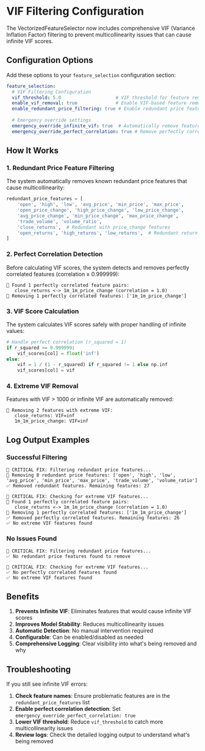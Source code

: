 # VIF Filtering Configuration

The VectorizedFeatureSelector now includes comprehensive VIF (Variance Inflation Factor) filtering to prevent multicollinearity issues that can cause infinite VIF scores.

## Configuration Options

Add these options to your `feature_selection` configuration section:

```yaml
feature_selection:
  # VIF Filtering Configuration
  vif_threshold: 5.0                    # VIF threshold for feature removal (default: 5.0)
  enable_vif_removal: true              # Enable VIF-based feature removal
  enable_redundant_price_filtering: true # Enable redundant price feature filtering
  
  # Emergency override settings
  emergency_override_infinite_vif: true  # Automatically remove features with infinite VIF
  emergency_override_perfect_correlation: true # Remove perfectly correlated features
```

## How It Works

### 1. Redundant Price Feature Filtering
The system automatically removes known redundant price features that cause multicollinearity:

```python
redundant_price_features = [
    'open', 'high', 'low', 'avg_price', 'min_price', 'max_price',
    'open_price_change', 'high_price_change', 'low_price_change',
    'avg_price_change', 'min_price_change', 'max_price_change',
    'trade_volume', 'volume_ratio',
    'close_returns',  # Redundant with price_change features
    'open_returns', 'high_returns', 'low_returns',  # Redundant return features
]
```

### 2. Perfect Correlation Detection
Before calculating VIF scores, the system detects and removes perfectly correlated features (correlation ≥ 0.999999):

```
🚨 Found 1 perfectly correlated feature pairs:
   close_returns <-> 1m_1m_price_change (correlation = 1.0)
🚨 Removing 1 perfectly correlated features: ['1m_1m_price_change']
```

### 3. VIF Score Calculation
The system calculates VIF scores safely with proper handling of infinite values:

```python
# Handle perfect correlation (r_squared = 1)
if r_squared >= 0.999999:
    vif_scores[col] = float('inf')
else:
    vif = 1 / (1 - r_squared) if r_squared != 1 else np.inf
    vif_scores[col] = vif
```

### 4. Extreme VIF Removal
Features with VIF > 1000 or infinite VIF are automatically removed:

```
🚨 Removing 2 features with extreme VIF:
   close_returns: VIF=inf
   1m_1m_price_change: VIF=inf
```

## Log Output Examples

### Successful Filtering
```
🔧 CRITICAL FIX: Filtering redundant price features...
🚨 Removing 8 redundant price features: ['open', 'high', 'low', 'avg_price', 'min_price', 'max_price', 'trade_volume', 'volume_ratio']
✅ Removed redundant features. Remaining features: 27

🔧 CRITICAL FIX: Checking for extreme VIF features...
🚨 Found 1 perfectly correlated feature pairs:
   close_returns <-> 1m_1m_price_change (correlation = 1.0)
🚨 Removing 1 perfectly correlated features: ['1m_1m_price_change']
✅ Removed perfectly correlated features. Remaining features: 26
✅ No extreme VIF features found
```

### No Issues Found
```
🔧 CRITICAL FIX: Filtering redundant price features...
✅ No redundant price features found to remove

🔧 CRITICAL FIX: Checking for extreme VIF features...
✅ No perfectly correlated features found
✅ No extreme VIF features found
```

## Benefits

1. **Prevents Infinite VIF**: Eliminates features that would cause infinite VIF scores
2. **Improves Model Stability**: Reduces multicollinearity issues
3. **Automatic Detection**: No manual intervention required
4. **Configurable**: Can be enabled/disabled as needed
5. **Comprehensive Logging**: Clear visibility into what's being removed and why

## Troubleshooting

If you still see infinite VIF errors:

1. **Check feature names**: Ensure problematic features are in the `redundant_price_features` list
2. **Enable perfect correlation detection**: Set `emergency_override_perfect_correlation: true`
3. **Lower VIF threshold**: Reduce `vif_threshold` to catch more multicollinearity issues
4. **Review logs**: Check the detailed logging output to understand what's being removed 